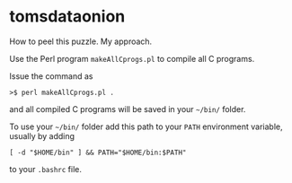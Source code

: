 # tomsdataonion
How to peel this puzzle. My approach.

Use the Perl program `makeAllCprogs.pl` to compile all C programs.

Issue the command as

`>$ perl makeAllCprogs.pl .`

and all compiled C programs will be saved in your `~/bin/` folder.

To use your `~/bin/` folder add this path to your `PATH` environment variable, usually by adding 

`[ -d "$HOME/bin" ] && PATH="$HOME/bin:$PATH"`

to your `.bashrc` file.
